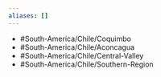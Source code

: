 ```yaml
---
aliases: []
---
```

- #South-America/Chile/Coquimbo
- #South-America/Chile/Aconcagua
- #South-America/Chile/Central-Valley
- #South-America/Chile/Southern-Region
